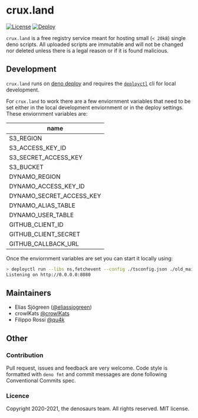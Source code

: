 # crux.land

[![License](https://img.shields.io/github/license/denosaurs/crux.land)](https://github.com/denosaurs/crux.land/blob/master/LICENSE)
[![Deploy](https://deno.com/deno-deploy-button.svg)](https://dash.deno.com/new?url=https://github.com/denosaurs/crux.land/blob/main/main.ts&env=S3_REGION,S3_ACCESS_KEY_ID,S3_SECRET_ACCESS_KEY,S3_BUCKET,DYNAMO_REGION,DYNAMO_ACCESS_KEY_ID,DYNAMO_SECRET_ACCESS_KEY,DYNAMO_TABLE)

`crux.land` is a free registry service meant for hosting small (`< 20kB`) single
deno scripts. All uploaded scripts are immutable and will not be changed nor
deleted unless there is a legal reason or if it is found malicious.

## Development

`crux.land` runs on [deno deploy](https://deno.com/deploy) and requires the
[`deployctl`](https://deno.com/deploy/docs/deployctl) cli for local development.

For `crux.land` to work there are a few enviornment variables that need to be
set either in the local development enviornment or in the deploy settings. These
enviornment variables are:

| name                     |
| ------------------------ |
| S3_REGION                |
| S3_ACCESS_KEY_ID         |
| S3_SECRET_ACCESS_KEY     |
| S3_BUCKET                |
| DYNAMO_REGION            |
| DYNAMO_ACCESS_KEY_ID     |
| DYNAMO_SECRET_ACCESS_KEY |
| DYNAMO_ALIAS_TABLE       |
| DYNAMO_USER_TABLE        |
| GITHUB_CLIENT_ID         |
| GITHUB_CLIENT_SECRET     |
| GITHUB_CALLBACK_URL      |

Once the enviornment variables are set you can start it locally using:

```bash
> deployctl run --libs ns,fetchevent --config ./tsconfig.json ./old_main.ts
Listening on http://0.0.0.0:8080
```

## Maintainers

- Elias Sjögreen ([@eliassjogreen](https://github.com/eliassjogreen))
- crowlKats [@crowlKats](https://github.com/crowlKats)
- Filippo Rossi [@qu4k](https://github.com/qu4k)

## Other

### Contribution

Pull request, issues and feedback are very welcome. Code style is formatted with
`deno fmt` and commit messages are done following Conventional Commits spec.

### Licence

Copyright 2020-2021, the denosaurs team. All rights reserved. MIT license.
